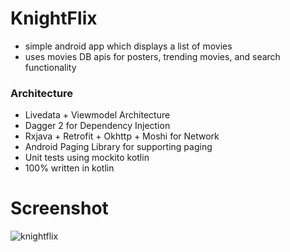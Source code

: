 # KnightFlix
* simple android app which displays a list of movies
* uses movies DB apis for posters, trending movies, and search functionality

### Architecture

* Livedata + Viewmodel Architecture
* Dagger 2 for Dependency Injection
* Rxjava + Retrofit + Okhttp + Moshi for Network
* Android Paging Library for supporting paging
* Unit tests using mockito kotlin
* 100% written in kotlin

# Screenshot
![knightflix](https://user-images.githubusercontent.com/10523892/54497278-ecc31880-48b5-11e9-8499-7e8e5d7903b4.jpg)

